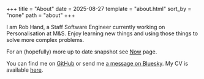 +++
title = "About"
date = 2025-08-27
template = "about.html"
sort_by = "none"
path = "about"
+++

I am Rob Hand, a Staff Software Engineer currently working on Personalisation at M&S. Enjoy learning new things and using those things to solve more complex problems.

For an (hopefully) more up to date snapshot see [Now](../now) page.

You can find me on [GitHub](https://github.com/sinon) or send me [a message on Bluesky](https://bsky.app/profile/sinon-rh.bsky.social). My CV is available [here](https://raw.githubusercontent.com/sinon/CV/main/cv.pdf).
